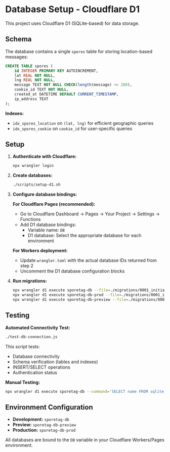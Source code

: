 # Database Setup - Cloudflare D1

This project uses Cloudflare D1 (SQLite-based) for data storage.

## Schema

The database contains a single `spores` table for storing location-based messages:

```sql
CREATE TABLE spores (
    id INTEGER PRIMARY KEY AUTOINCREMENT,
    lat REAL NOT NULL,
    lng REAL NOT NULL,
    message TEXT NOT NULL CHECK(length(message) <= 280),
    cookie_id TEXT NOT NULL,
    created_at DATETIME DEFAULT CURRENT_TIMESTAMP,
    ip_address TEXT
);
```

**Indexes:**
- `idx_spores_location` on `(lat, lng)` for efficient geographic queries
- `idx_spores_cookie` on `cookie_id` for user-specific queries

## Setup

1. **Authenticate with Cloudflare:**
   ```bash
   npx wrangler login
   ```

2. **Create databases:**
   ```bash
   ./scripts/setup-d1.sh
   ```

3. **Configure database bindings:**
   
   **For Cloudflare Pages (recommended):**
   - Go to Cloudflare Dashboard → Pages → Your Project → Settings → Functions
   - Add D1 database bindings:
     - Variable name: `DB`
     - D1 database: Select the appropriate database for each environment
   
   **For Workers deployment:**
   - Update `wrangler.toml` with the actual database IDs returned from step 2
   - Uncomment the D1 database configuration blocks

4. **Run migrations:**
   ```bash
   npx wrangler d1 execute sporetag-db --file=./migrations/0001_initial_schema.sql
   npx wrangler d1 execute sporetag-db-prod --file=./migrations/0001_initial_schema.sql
   npx wrangler d1 execute sporetag-db-preview --file=./migrations/0001_initial_schema.sql
   ```

## Testing

**Automated Connectivity Test:**
```bash
./test-db-connection.js
```

This script tests:
- Database connectivity
- Schema verification (tables and indexes)
- INSERT/SELECT operations
- Authentication status

**Manual Testing:**
```bash
npx wrangler d1 execute sporetag-db --command='SELECT name FROM sqlite_master WHERE type="table"'
```

## Environment Configuration

- **Development:** `sporetag-db`
- **Preview:** `sporetag-db-preview`  
- **Production:** `sporetag-db-prod`

All databases are bound to the `DB` variable in your Cloudflare Workers/Pages environment.